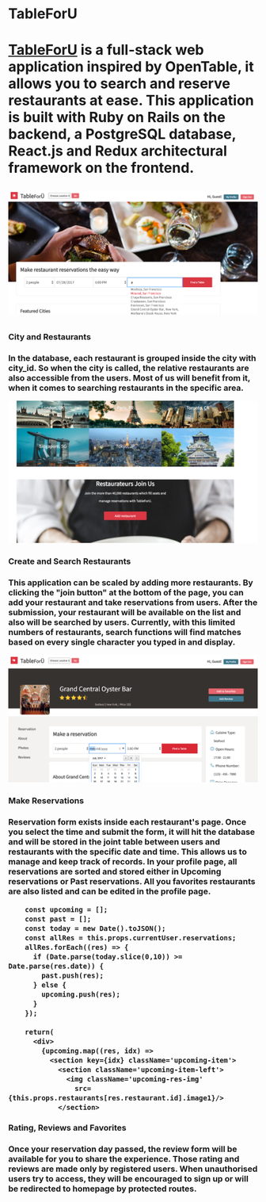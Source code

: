 <h1>TableForU<h1>

[heroku]: https://table-for-you.herokuapp.com/

[TableForU][heroku] is a full-stack web application inspired by OpenTable, it allows you to search and reserve restaurants at ease.
This application is built with Ruby on Rails on the backend, a PostgreSQL database, React.js and Redux architectural framework on the frontend.  


![homescreen](./app/assets/images/home.png)

<h3>City and Restaurants<h3>
In the database, each restaurant is grouped inside the city with city_id. So when the city is called, the relative restaurants are also accessible from the users. Most of us will benefit from it, when it comes to searching restaurants in the specific area.   

![homescreen](./app/assets/images/home2.png)

<h3>Create and Search Restaurants<h3>
This application can be scaled by adding more restaurants. By clicking the "join button" at the bottom of the page, you can add your restaurant and take reservations from users. After the submission, your restaurant will be available on the list and also will be searched by users. Currently, with this limited numbers of restaurants, search functions will find matches based on every single character you typed in and display.

![homescreen](./app/assets/images/restaurant.png)

<h3>Make Reservations<h3>
Reservation form exists inside each restaurant's page. Once you select the time and submit the form, it will hit the database and will be stored in the joint table between users and restaurants with the specific date and time. This allows us to manage and keep track of records. In your profile page, all reservations are sorted and stored either in Upcoming reservations or Past reservations. All you favorites restaurants are also listed and can be edited in the profile page.


```upcomingReservations() {
    const upcoming = [];
    const past = [];
    const today = new Date().toJSON();
    const allRes = this.props.currentUser.reservations;
    allRes.forEach((res) => {
      if (Date.parse(today.slice(0,10)) >= Date.parse(res.date)) {
        past.push(res);
      } else {
        upcoming.push(res);
      }
    });

    return(
      <div>
        {upcoming.map((res, idx) =>
          <section key={idx} className='upcoming-item'>
            <section className='upcoming-item-left'>
              <img className='upcoming-res-img'
                src={this.props.restaurants[res.restaurant.id].image1}/>
            </section>
```


<h3>Rating, Reviews and Favorites<h3>
Once your reservation day passed, the review form will be available for you to share the experience. Those rating and reviews are made only by registered users. When unauthorised users try to access, they will be encouraged to sign up or will be redirected to homepage by protected routes.
